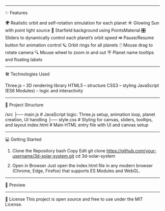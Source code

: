 ----------------------------------------------------------------------------------------------------------------
✨ Features

🌍 Realistic orbit and self-rotation simulation for each planet
☀️ Glowing Sun with point light source
🌌 Starfield background using PointsMaterial
🎛️ Sliders to dynamically control each planet’s orbit speed
⏯️ Pause/Resume button for animation control
🪐 Orbit rings for all planets
🖱️ Mouse drag to rotate camera
🔍 Mouse wheel to zoom in and out
🪧 Planet name tooltips and floating labels

----------------------------------------------------------------------------------------------------------------

🛠 Technologies Used

Three.js – 3D rendering library
HTML5 – structure
CSS3 – styling
JavaScript (ES6 Modules) – logic and interactivity

--------------------------------------------------------------------------------------------------------------
📁 Project Structure

/src
├── main.js        # JavaScript logic: Three.js setup, animation loop, planet creation, UI handling
├── style.css      # Styling for canvas, sliders, tooltips, and layout
index.html         # Main HTML entry file with UI and canvas setup

--------------------------------------------------------------------------------------------------------------
💻 Getting Started
1. Clone the Repository
bash
Copy
Edit
git clone https://github.com/your-username/3d-solar-system.git
cd 3d-solar-system

2. Open in Browser
Just open the index.html file in any modern browser (Chrome, Edge, Firefox) that supports ES Modules and WebGL.
--------------------------------------------------------------------------------------------------------------

📸 Preview

--------------------------------------------------------------------------------------------------------------
📄 License
This project is open source and free to use under the MIT License.

